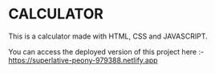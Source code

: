 # CALCULATOR
This is a calculator made with HTML, CSS and JAVASCRIPT.

You can access the deployed version of this project here :- https://superlative-peony-979388.netlify.app
